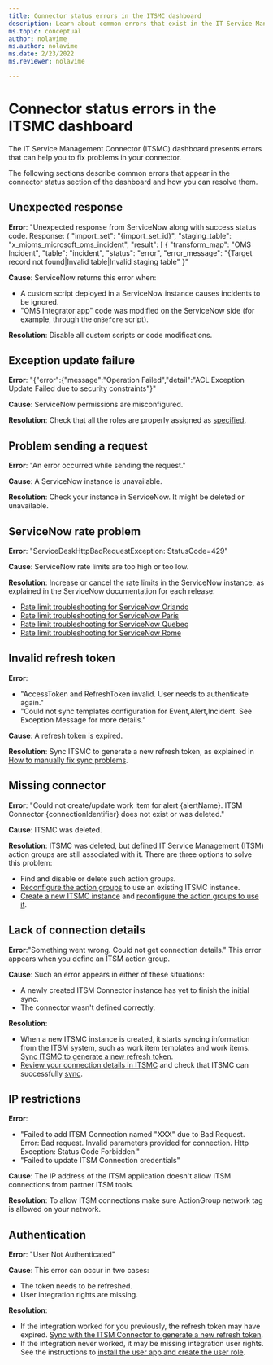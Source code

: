 ```yaml
---
title: Connector status errors in the ITSMC dashboard
description: Learn about common errors that exist in the IT Service Management Connector dashboard. 
ms.topic: conceptual
author: nolavime
ms.author: nolavime
ms.date: 2/23/2022
ms.reviewer: nolavime

---
```


# Connector status errors in the ITSMC dashboard

The IT Service Management Connector (ITSMC) dashboard presents errors that can help you to fix problems in your connector.

The following sections describe common errors that appear in the connector status section of the dashboard and how you can resolve them.

## Unexpected response

**Error**: "Unexpected response from ServiceNow along with success status code. Response: { "import_set": "{import_set_id}", "staging_table": "x_mioms_microsoft_oms_incident", "result": [ { "transform_map": "OMS Incident", "table": "incident", "status": "error", "error_message": "{Target record not found|Invalid table|Invalid staging table" }"

**Cause**: ServiceNow returns this error when:

* A custom script deployed in a ServiceNow instance causes incidents to be ignored.
* "OMS Integrator app" code was modified on the ServiceNow side (for example, through the `onBefore` script).

**Resolution**: Disable all custom scripts or code modifications.

## Exception update failure

**Error**: "{"error":{"message":"Operation Failed","detail":"ACL Exception Update Failed due to security constraints"}"

**Cause**: ServiceNow permissions are misconfigured.

**Resolution**: Check that all the roles are properly assigned as [specified](itsmc-connections-servicenow.md#install-the-user-app-and-create-the-user-role).

## Problem sending a request

**Error**: "An error occurred while sending the request."

**Cause**: A ServiceNow instance is unavailable.

**Resolution**: Check your instance in ServiceNow. It might be deleted or unavailable.

## ServiceNow rate problem

**Error**: "ServiceDeskHttpBadRequestException: StatusCode=429"

**Cause**: ServiceNow rate limits are too high or too low.

**Resolution**: Increase or cancel the rate limits in the ServiceNow instance, as explained in the ServiceNow documentation for each release:

* [Rate limit troubleshooting for ServiceNow Orlando](https://docs.servicenow.com/bundle/orlando-application-development/page/integrate/inbound-rest/task/investigate-rate-limit-violations.html)
* [Rate limit troubleshooting for ServiceNow Paris](https://docs.servicenow.com/bundle/paris-application-development/page/integrate/inbound-rest/task/investigate-rate-limit-violations.html)
* [Rate limit troubleshooting for ServiceNow Quebec](https://docs.servicenow.com/bundle/quebec-application-development/page/integrate/inbound-rest/task/investigate-rate-limit-violations.html)
* [Rate limit troubleshooting for ServiceNow Rome](https://docs.servicenow.com/bundle/rome-application-development/page/integrate/inbound-rest/task/investigate-rate-limit-violations.html)

## Invalid refresh token

**Error**: 
  * "AccessToken and RefreshToken invalid. User needs to authenticate again."
  * "Could not sync templates configuration for Event,Alert,Incident. See Exception Message for more details."

**Cause**: A refresh token is expired.

**Resolution**: Sync ITSMC to generate a new refresh token, as explained in [How to manually fix sync problems](./itsmc-resync-servicenow.md).

## Missing connector

**Error**: "Could not create/update work item for alert {alertName}. ITSM Connector {connectionIdentifier} does not exist or was deleted."

**Cause**: ITSMC was deleted.

**Resolution**: ITSMC was deleted, but defined IT Service Management (ITSM) action groups are still associated with it. There are three options to solve this problem:

* Find and disable or delete such action groups.
* [Reconfigure the action groups](./itsmc-definition.md#create-itsm-work-items-from-azure-alerts) to use an existing ITSMC instance.
* [Create a new ITSMC instance](./itsmc-definition.md#create-an-itsm-connection) and [reconfigure the action groups to use it](itsmc-definition.md#create-itsm-work-items-from-azure-alerts).

## Lack of connection details

**Error**:"Something went wrong. Could not get connection details." This error appears when you define an ITSM action group.

**Cause**: Such an error appears in either of these situations:

* A newly created ITSM Connector instance has yet to finish the initial sync.
* The connector wasn't defined correctly.

**Resolution**: 

* When a new ITSMC instance is created, it starts syncing information from the ITSM system, such as work item templates and work items. [Sync ITSMC to generate a new refresh token](./itsmc-resync-servicenow.md).
* [Review your connection details in ITSMC](./itsmc-connections-servicenow.md#create-a-connection) and check that ITSMC can successfully [sync](./itsmc-resync-servicenow.md).


## IP restrictions
**Error**: 
* "Failed to add ITSM Connection named "XXX" due to Bad Request. Error: Bad request. Invalid parameters provided for connection. Http Exception: Status Code Forbidden."
* "Failed to update ITSM Connection credentials"

**Cause**: The IP address of the ITSM application doesn't allow ITSM connections from partner ITSM tools.

**Resolution**: To allow ITSM connections make sure ActionGroup network tag is allowed on your network.

## Authentication
**Error**: "User Not Authenticated"

**Cause**: This error can occur in two cases:
  - The token needs to be refreshed.
  - User integration rights are missing.

**Resolution**:
- If the integration worked for you previously, the refresh token may have expired. [Sync with the ITSM Connector to generate a new refresh token](./itsmc-resync-servicenow.md). 
- If the integration never worked, it may be missing integration user rights. See the instructions to [install the user app and create the user role](./itsmc-connections-servicenow.md#install-the-user-app-and-create-the-user-role).

